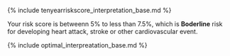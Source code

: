 {% include tenyearriskscore_interpretation_base.md %}

Your risk score is betweenn 5% to less than 7.5%, which is __Boderline__ risk for developing heart attack, stroke or other cardiovascular event.

{% include optimal_interpreatation_base.md %}

